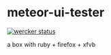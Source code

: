 meteor-ui-tester
================
[![wercker status](https://app.wercker.com/status/ff0c83c44382fd20821b7886c34f47b8/m "wercker status")](https://app.wercker.com/project/bykey/ff0c83c44382fd20821b7886c34f47b8)

a box with ruby + firefox + xfvb
